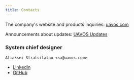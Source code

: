```yaml
---
title: Contacts
---
```


The company's website and products inquiries: [uavos.com](http://uavos.com)

Announcements about updates: [UAVOS Updates](https://groups.google.com/forum/#!forum/uavos-updates)


### System chief designer

```text
Aliaksei Stratsilatau <sa@uavos.com>
```

* <i class="fab fa-linkedin"></i> [LinkedIn](https://linkedin.com/in/uavinda)
* <i class="fab fa-github"></i> [GitHub](https://github.com/uavos)
